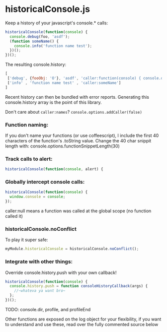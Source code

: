 # historicalConsole.js

Keep a history of your javascript's console.* calls:

```javascript
historicalConsole(function(console) {
  console.debug(foo, 'asdf');
  (function someName() {
    console.info('function name test');
  })();
})();
```

The resulting console.history:
```javascript
[
 ['debug', {fooObj: 'O'}, 'asdf', 'caller:function(console) { console.debug(foo, '],
 ['info' , 'function name test' , 'caller:someName']
]
```
Recent history can then be bundled with error reports.
Generating this console.history array is the point of this library.

Don't care about `caller:names`? `console.options.addCaller(false)`

### Function naming:
If you don't name your functions (or use coffeescript), I include
the first 40 characters of the function's .toString value.
Change the 40 char snippit length with: console.options.functionSnippetLength(30)

### Track calls to alert:
```javascript
historicalConsole(function(console, alert) {
```

### Globally intercept console calls:
```javascript
historicalConsole(function(console) {
  window.console = console;
});
```

caller:null means a function was called at the global scope (no function called it)

### historicalConsole.noConflict
To play it super safe:
```javascript
myModule.historicalConsole = historicalConsole.noConflict();
```

### Integrate with other things:
Override console.history.push with your own callback!
```javascript
historicalConsole(function(console) {
  console.history.push = function consoleHistoryCallback(args) {
    //~whateva ya want bro~
  };
})();
```

TODO:
console.dir, profile, and profileEnd

Other functions are exposed on the log object for your flexibility,
if you want to understand and use these, read over the fully commented source below
